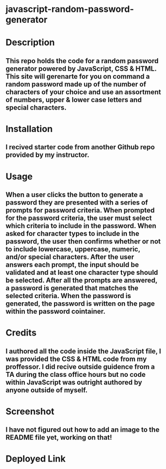# javascript-random-password-generator

# Description
## This repo holds the code for a random password generator powered by JavaScript, CSS & HTML. This site will gerenarte for you on command a random password made up of the number of characters of your choice and use an assortment of numbers, upper & lower case letters and special characters.

# Installation
## I recived starter code from another Github repo provided by my instructor.

# Usage
## When a user clicks the button to generate a password they are presented with a series of prompts for password criteria. When prompted for the password criteria, the user must select which criteria to include in the password. When asked for character types to include in the password, the user then confirms whether or not to include lowercase, uppercase, numeric, and/or special characters. After the user answers each prompt, the input should be validated and at least one character type should be selected. After all the prompts are answered, a password is generated that matches the selected criteria. When the password is generated, the password is written on the page within the password cointainer.

# Credits
## I authored all the code inside the JavaScript file, I was provided the CSS & HTML code from my proffessor. I did recive outside guidence from a TA during the class office hours but no code within JavaScript was outright authored by anyone outside of myself.

# Screenshot
## I have not figured out how to add an image to the README file yet, working on that!

# Deployed Link

